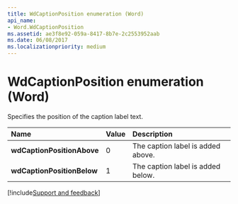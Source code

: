 ```yaml
---
title: WdCaptionPosition enumeration (Word)
api_name:
- Word.WdCaptionPosition
ms.assetid: ae3f8e92-059a-8417-8b7e-2c2553952aab
ms.date: 06/08/2017
ms.localizationpriority: medium
---
```



# WdCaptionPosition enumeration (Word)

Specifies the position of the caption label text.



|Name|Value|Description|
|:-----|:-----|:-----|
| **wdCaptionPositionAbove**|0|The caption label is added above.|
| **wdCaptionPositionBelow**|1|The caption label is added below.|

[!include[Support and feedback](~/includes/feedback-boilerplate.md)]